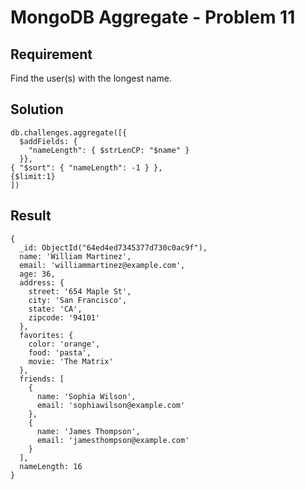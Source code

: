 # MongoDB Aggregate - Problem 11

## Requirement

Find the user(s) with the longest name.

## Solution

```agg
db.challenges.aggregate([{
  $addFields: {
    "nameLength": { $strLenCP: "$name" }
  }},
{ "$sort": { "nameLength": -1 } },
{$limit:1}
])

```

## Result

```result
{
  _id: ObjectId("64ed4ed7345377d730c0ac9f"),
  name: 'William Martinez',
  email: 'williammartinez@example.com',
  age: 36,
  address: {
    street: '654 Maple St',
    city: 'San Francisco',
    state: 'CA',
    zipcode: '94101'
  },
  favorites: {
    color: 'orange',
    food: 'pasta',
    movie: 'The Matrix'
  },
  friends: [
    {
      name: 'Sophia Wilson',
      email: 'sophiawilson@example.com'
    },
    {
      name: 'James Thompson',
      email: 'jamesthompson@example.com'
    }
  ],
  nameLength: 16
}
```
